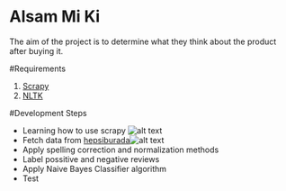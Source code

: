 # Alsam Mi Ki
The aim of the project is to determine what they think about the product after buying it.

#Requirements
1. [Scrapy](http://www.scrapy.org)
2. [NLTK](http://www.nltk.org)

#Development Steps
* Learning how to use scrapy ![alt text](http://boetrading.com/wp-content/themes/binaryoptions-child/images/tick_01.png)
* Fetch data from [hepsiburada](http://www.hepsiburada.com)![alt text](http://boetrading.com/wp-content/themes/binaryoptions-child/images/tick_01.png)
* Apply spelling correction and normalization methods
* Label possitive and negative reviews
* Apply Naive Bayes Classifier algorithm
* Test
